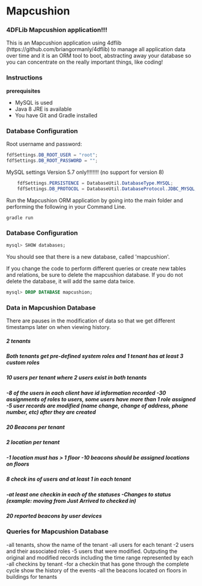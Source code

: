 <h1>Mapcushion</h1>
<h3>4DFLib Mapcushion application!!!</h3>
This is an Mapcushion application using 4dflib (https://github.com/briangormanly/4dflib) to manage all application data over time and it is an ORM tool to boot, abstracting away your database so you can concentrate on the really important things, like coding!

<h3>Instructions</h3>
<strong>prerequisites</strong>
<ul>
<li>MySQL is used</li>
<li>Java 8 JRE is available</li>
<li>You have Git and Gradle installed</li>
</ul>

<h3>Database Configuration</h3>

Root username and password:
```Java
fdfSettings.DB_ROOT_USER = "root";
fdfSettings.DB_ROOT_PASSWORD = "";
```

MySQL settings Version 5.7 only!!!!!!!! (no support for version 8)
```Java
    fdfSettings.PERSISTENCE = DatabaseUtil.DatabaseType.MYSQL;
    fdfSettings.DB_PROTOCOL = DatabaseUtil.DatabaseProtocol.JDBC_MYSQL;
```

Run the Mapcushion ORM application by going into the main folder and performing the following in your Command Line.
```
gradle run
```
<h3>Database Configuration</h3>

```SQL
mysql> SHOW databases;
```
You should see that there is a new database, called 'mapcushion'.

If you change the code to perform different queries or create new tables and relations, be sure to delete the mapcushion database.
If you do not delete the database, it will add the same data twice.
```SQL
mysql> DROP DATABASE mapcushion;
```

<h3>Data in Mapcushion Database</h3>
There are pauses in the modification of data so that we get different timestamps later on when viewing history.

<h5>2 tenants<h5>

<h5>Both tenants get pre-defined system roles and 1 tenant has at least 3 custom roles<h5>

<h5>10 users per tenant where 2 users exist in both tenants<h5>
-8 of the users in each client have id information recorded
-30 assignments of roles to users, some users have more than 1 role assigned
-5 user records are modified (name change, change of address, phone number, etc) after they are created

<h5>20 Beacons per tenant<h5>

<h5>2 location per tenant<h5>
-1 location must has > 1 floor
-10 beacons should be assigned locations on floors

<h5>8 check ins of users and at least 1 in each tenant<h5>
-at least one checkin in each of the statuses
-Changes to status (example: moving from Just Arrived to checked in)

<h5>20 reported beacons by user devices<h5>

<h3>Queries for Mapcushion Database</h3>
-all tenants, show the name of the tenant
-all users for each tenant
-2 users and their associated roles
-5 users that were modified. Outputing the original and modified records including the time range represented by each
-all checkins by tenant
-for a checkin that has gone through the complete cycle show the history of the events
-all the beacons located on floors in buildings for tenants
